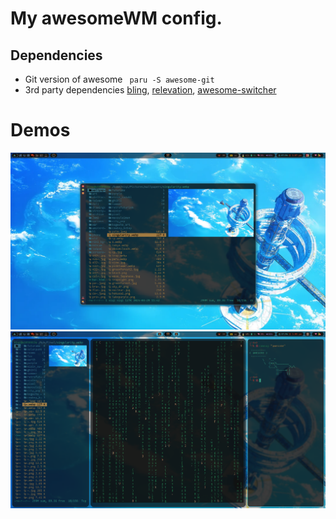 # My awesomeWM config. 
## Dependencies
- Git version of awesome
    ` paru -S awesome-git`
- 3rd party dependencies [bling](https://blingcorp.github.io/bling/#/), [relevation](https://github.com/guotsuan/awesome-revelation), [awesome-switcher](https://github.com/intpl/awesome-switcher)
# Demos
![demo1](./assets/1.png)
![demo2](./assets/2.png)
